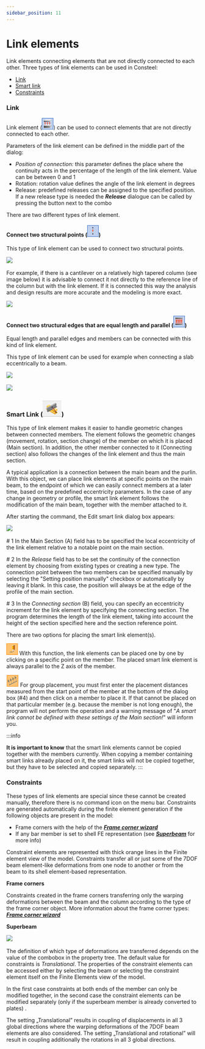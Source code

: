 ```yaml
---
sidebar_position: 11
---
```

# Link elements

Link elements connecting elements that are not directly connected to each other. Three types of link elements can be used in Consteel:

<!-- /wp:paragraph -->

<!-- wp:list -->

- [Link](#link)
- [Smart link](#smart-link)
- [Constraints](#constraints)

<!-- /wp:list -->

<!-- wp:heading {"level":3} -->

### Link

<!-- /wp:heading -->

<!-- wp:paragraph -->

Link element (![](./img/wp-content-uploads-2021-04-cmd_link.png)) can be used to connect elements that are not directly connected to each other.

<!-- /wp:paragraph -->

<!-- wp:paragraph -->

Parameters of the link element can be defined in the middle part of the dialog:

<!-- /wp:paragraph -->

<!-- wp:list -->

- _Position of connection:_ this parameter defines the place where the continuity acts in the percentage of the length of the link element. Value can be between 0 and 1
- Rotation: rotation value defines the angle of the link element in degrees
- Release: predefined releases can be assigned to the specified position. If a new release type is needed the **_Release_** dialogue can be called by pressing the button next to the combo

<!-- /wp:list -->

<!-- wp:paragraph {"align":"justify"} -->

There are two different types of link element.

<!-- /wp:paragraph -->

<!-- wp:heading {"level":4} -->

#### Connect two structural points (![](./img/wp-content-uploads-2021-04-cmd_link_point.png))

<!-- /wp:heading -->

<!-- wp:paragraph -->

This type of link element can be used to connect two structural points.

<!-- /wp:paragraph -->

<!-- wp:image {"align":"center","id":9034,"width":299,"height":161,"sizeSlug":"full","linkDestination":"media"} -->

[![](https://Consteelsoftware.com/wp-content/uploads/2021/04/6-10-Link-elements.png)](./img/wp-content-uploads-2021-04-6-10-Link-elements.png)

<!-- /wp:image -->

<!-- wp:paragraph {"align":"justify"} -->

For example, if there is a cantilever on a relatively high tapered column (see image below) it is advisable to connect it not directly to the reference line of the column but with the link element. If it is connected this way the analysis and design results are more accurate and the modeling is more exact.

<!-- /wp:paragraph -->

<!-- wp:image {"align":"center","id":9040,"width":699,"height":386,"sizeSlug":"full","linkDestination":"media"} -->

[![](https://Consteelsoftware.com/wp-content/uploads/2021/04/6-10-Connection-element.png)](./img/wp-content-uploads-2021-04-6-10-Connection-element.png)

<!-- /wp:image -->

<!-- wp:heading {"level":4} -->

#### Connect two structural edges that are equal length and parallel (![](./img/wp-content-uploads-2021-04-cmd_link_line.png))

<!-- /wp:heading -->

<!-- wp:paragraph -->

Equal length and parallel edges and members can be connected with this kind of link element.

<!-- /wp:paragraph -->

<!-- wp:paragraph -->

This type of link element can be used for example when connecting a slab eccentrically to a beam.

<!-- /wp:paragraph -->

<!-- wp:image {"align":"center","id":9046,"width":698,"height":296,"sizeSlug":"full","linkDestination":"media"} -->

[![](https://Consteelsoftware.com/wp-content/uploads/2021/04/6-10-slab-to-beam_1.jpg)](./img/wp-content-uploads-2021-04-6-10-slab-to-beam_1.jpg)

<!-- /wp:image -->

<!-- wp:image {"align":"center","id":9052,"width":698,"height":295,"sizeSlug":"full","linkDestination":"media"} -->

[![](https://Consteelsoftware.com/wp-content/uploads/2021/04/6-10-slab-to-beam_2.jpg)](./img/wp-content-uploads-2021-04-6-10-slab-to-beam_2.jpg)

<!-- /wp:image -->

<!-- wp:heading {"level":3} -->

### Smart Link (![](./img/wp-content-uploads-2021-04-cmd_smartlink.png))

<!-- /wp:heading -->

<!-- wp:paragraph {"align":"justify"} -->

This type of link element makes it easier to handle geometric changes between connected members. The element follows the geometric changes (movement, rotation, section change) of the member on which it is placed (Main section). In addition, the other member connected to it (Connecting section) also follows the changes of the link element and thus the main section.

<!-- /wp:paragraph -->

<!-- wp:paragraph {"align":"justify"} -->

A typical application is a connection between the main beam and the purlin. With this object, we can place link elements at specific points on the main beam, to the endpoint of which we can easily connect members at a later time, based on the predefined eccentricity parameters. In the case of any change in geometry or profile, the smart link element follows the modification of the main beam, together with the member attached to it.

<!-- /wp:paragraph -->

<!-- wp:paragraph -->

After starting the command, the Edit smart link dialog box appears:

<!-- /wp:paragraph -->

<!-- wp:image {"align":"center","id":13567,"width":578,"height":475,"sizeSlug":"full","linkDestination":"media"} -->

[![](https://Consteelsoftware.com/wp-content/uploads/2021/04/6-10-Edit-smart-link-1.png)](./img/wp-content-uploads-2021-04-6-10-Edit-smart-link-1.png)

<!-- /wp:image -->

<!-- wp:paragraph {"align":"justify"} -->

\# 1 In the Main Section (A) field has to be specified the local eccentricity of the link element relative to a notable point on the main section.

<!-- /wp:paragraph -->

<!-- wp:paragraph {"align":"justify"} -->

\# 2 In the _Release_ field has to be set the continuity of the connection element by choosing from existing types or creating a new type. The connection point between the two members can be specified manually by selecting the "Setting position manually" checkbox or automatically by leaving it blank. In this case, the position will always be at the edge of the profile of the main section.

<!-- /wp:paragraph -->

<!-- wp:paragraph {"align":"justify"} -->

\# 3 In the _Connecting section_ (B) field, you can specify an eccentricity increment for the link element by specifying the connecting section. The program determines the length of the link element, taking into account the height of the section specified here and the section reference point.

<!-- /wp:paragraph -->

<!-- wp:paragraph -->

There are two options for placing the smart link element(s).

<!-- /wp:paragraph -->

<!-- wp:paragraph {"align":"justify"} -->

![](./img/wp-content-uploads-2021-04-5-3-draw-ico-11.png) With this function, the link elements can be placed one by one by clicking on a specific point on the member. The placed smart link element is always parallel to the Z axis of the member.

<!-- /wp:paragraph -->

<!-- wp:paragraph {"align":"justify"} -->

![](./img/wp-content-uploads-2021-04-cmd_multi_place.png) For group placement, you must first enter the placement distances measured from the start point of the member at the bottom of the dialog box (#4) and then click on a member to place it. If that cannot be placed on that particular member (e.g. because the member is not long enough), the program will not perform the operation and a warning message of "_A smart link cannot be defined with these settings of the Main section!_" will inform you.

<!-- /wp:paragraph -->

<!-- wp:paragraph {"align":"justify"} -->
:::info

**It is important to know** that the smart link elements cannot be copied together with the members currently. When copying a member containing smart links already placed on it, the smart links will not be copied together, but they have to be selected and copied separately.
:::
<!-- /wp:paragraph -->

<!-- wp:heading {"level":3} -->

### Constraints

<!-- /wp:heading -->

<!-- wp:paragraph {"align":"justify"} -->

These types of link elements are special since these cannot be created manually, therefore there is no command icon on the menu bar. Constraints are generated automatically during the finite element generation if the following objects are present in the model:

<!-- /wp:paragraph -->

<!-- wp:list -->

- Frame corners with the help of the [**_Frame corner wizard_**](../5_0_structural-modeling/5_7_frame-corner-wizard.md)
- If any bar member is set to shell FE representation (see **_[Superbeam](../5_0_structural-modeling/5_14_superbeam.md)_** for more info)

<!-- /wp:list -->

<!-- wp:paragraph -->

Constraint elements are represented with thick orange lines in the Finite element view of the model. Constraints transfer all or just some of the 7DOF beam element-like deformations from one node to another or from the beam to its shell element-based representation.

<!-- /wp:paragraph -->

<!-- wp:paragraph -->

**Frame corners**

<!-- /wp:paragraph -->

<!-- wp:paragraph -->

Constraints created in the frame corners transferring only the warping deformations between the beam and the column according to the type of the frame corner object. More information about the frame corner types: [**_Frame corner wizard_**](../5_0_structural-modeling/5_7_frame-corner-wizard.md)

<!-- /wp:paragraph -->

<!-- wp:paragraph -->

**Superbeam**

<!-- /wp:paragraph -->

<!-- wp:image {"align":"right","id":29490,"width":368,"height":105,"sizeSlug":"full","linkDestination":"media"} -->

[![](https://Consteelsoftware.com/wp-content/uploads/2021/12/combo_constr_type.png)](./img/wp-content-uploads-2021-12-combo_constr_type.png)

<!-- /wp:image -->

<!-- wp:paragraph {"align":"justify"} -->

The definition of which type of deformations are transferred depends on the value of the combobox in the property tree. The default value for constraints is _Translational_. The properties of the constraint elements can be accessed either by selecting the beam or selecting the constraint element itself on the Finite Elements view of the model.

<!-- /wp:paragraph -->

<!-- wp:paragraph {"align":"justify"} -->

In the first case constraints at both ends of the member can only be modified together, in the second case the constraint elements can be modified separately (only if the superbeam member is already converted to plates) .

<!-- /wp:paragraph -->

<!-- wp:paragraph {"align":"justify"} -->

The setting „Translational” results in coupling of displacements in all 3 global directions where the warping deformations of the 7DOF beam elements are also considered. The setting „Translational and rotational” will result in coupling additionally the rotations in all 3 global directions.

<!-- /wp:paragraph -->
